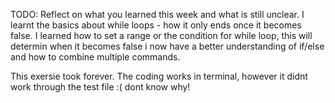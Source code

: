 TODO: Reflect on what you learned this week and what is still unclear.
I learnt the basics about while loops - how it only ends once it becomes false.
I learned how to set a range or the condition for while loop, this will determin when it becomes false
i now have a better understanding of if/else and how to combine multiple commands. 

This exersie took forever. 
The coding works in terminal, however it didnt work through the test file :( dont know why!